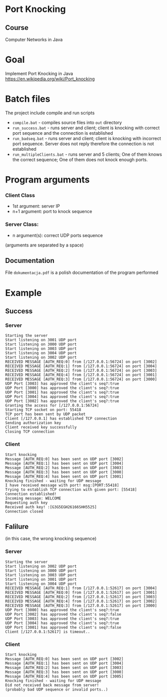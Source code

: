 # Port Knocking
## Course
Computer Networks in Java
# Goal
Implement Port Knocking in Java
https://en.wikipedia.org/wiki/Port_knocking
# Batch files
The project include compile and run scripts
* `compile.bat` - compiles source files into `out` directory
* `run_success.bat` - runs server and client; client is knocking with correct port sequence and the connection is established
* `run_badseq.bat` - runs server and client; client is knocking with incorrect port sequence. Server does not reply therefore the connection is not established
* `run_multipleClients.bat` - runs server and 5 clients; One of them knows the correct sequence; One of them does not knock enough ports.
# Program arguments
### Client Class
* 1st argument: server IP
* n+1 argument: port to knock sequence
### Server Class:
* n argument(s): correct UDP ports sequence

(arguments are separated by a space)

## Documentation
File `dokumentacja.pdf` is a polish documentation of the program performed

# Example
## Success

### Server
```
Starting the server
Start listening on 3001 UDP port
Start listening on 3000 UDP port
Start listening on 3003 UDP port
Start listening on 3004 UDP port
Start listening on 3002 UDP port
RECEIVED MESSAGE [AUTH_REQ:0] from [/127.0.0.1:56724] on port [3002]
RECEIVED MESSAGE [AUTH_REQ:1] from [/127.0.0.1:56724] on port [3004]
RECEIVED MESSAGE [AUTH_REQ:2] from [/127.0.0.1:56724] on port [3003]
RECEIVED MESSAGE [AUTH_REQ:4] from [/127.0.0.1:56724] on port [3001]
RECEIVED MESSAGE [AUTH_REQ:3] from [/127.0.0.1:56724] on port [3000]
UDP Port [3003] has approved the client's seq?:true
UDP Port [3000] has approved the client's seq?:true
UDP Port [3001] has approved the client's seq?:true
UDP Port [3004] has approved the client's seq?:true
UDP Port [3002] has approved the client's seq?:true
Granting the access for [/127.0.0.1:56724]
Starting TCP socket on port: 55418
TCP port has been sent by UDP packet
Client [/127.0.0.1] has established TCP connection
Sending authorization key
Client received key successfully
Closing TCP connection
```
### Client
```
Start knocking
Message [AUTH_REQ:0] has been sent on UDP port [3002]
Message [AUTH_REQ:1] has been sent on UDP port [3004]
Message [AUTH_REQ:2] has been sent on UDP port [3003]
Message [AUTH_REQ:3] has been sent on UDP port [3000]
Message [AUTH_REQ:4] has been sent on UDP port [3001]
Knocking finished - waiting for UDP message
I have received message with port! msg:[PORT:55418]
Trying to establish TCP connection with given port: [55418]
Connection established!
Incoming message: WELCOME
Requesting auth key
Received auth key! :[G3G5EGH26166SHH5525]
Connection closed
```
## Falilure
(in this case, the wrong knocking sequence)
### Server
```
Starting the server
Start listening on 3002 UDP port
Start listening on 3000 UDP port
Start listening on 3003 UDP port
Start listening on 3001 UDP port
Start listening on 3004 UDP port
RECEIVED MESSAGE [AUTH_REQ:1] from [/127.0.0.1:52617] on port [3004]
RECEIVED MESSAGE [AUTH_REQ:0] from [/127.0.0.1:52617] on port [3001]
RECEIVED MESSAGE [AUTH_REQ:2] from [/127.0.0.1:52617] on port [3003]
RECEIVED MESSAGE [AUTH_REQ:4] from [/127.0.0.1:52617] on port [3002]
RECEIVED MESSAGE [AUTH_REQ:3] from [/127.0.0.1:52617] on port [3000]
UDP Port [3000] has approved the client's seq?:true
UDP Port [3002] has approved the client's seq?:false
UDP Port [3003] has approved the client's seq?:true
UDP Port [3004] has approved the client's seq?:true
UDP Port [3001] has approved the client's seq?:false
Client [/127.0.0.1:52617] is timeout..
```
### Client
```
Start knocking
Message [AUTH_REQ:0] has been sent on UDP port [3002]
Message [AUTH_REQ:1] has been sent on UDP port [3004]
Message [AUTH_REQ:2] has been sent on UDP port [3003]
Message [AUTH_REQ:3] has been sent on UDP port [3000]
Message [AUTH_REQ:4] has been sent on UDP port [3005]
Knocking finished - waiting for UDP message
Did not received back message from server!
(probably bad UDP sequence or invalid ports..)
```

